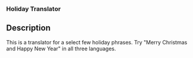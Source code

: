 ### Holiday Translator

## Description
<p>This is a translator for a select few holiday phrases. Try "Merry Christmas and Happy New Year" in all three languages.</p>

